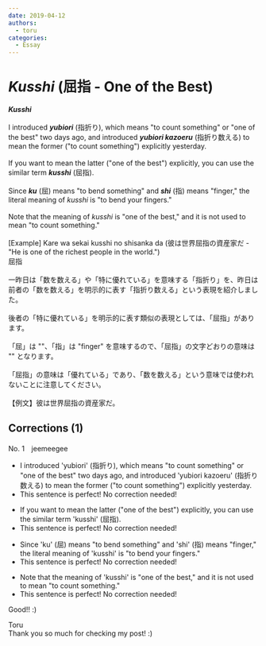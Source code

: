 ```yaml
---
date: 2019-04-12
authors:
  - toru
categories:
  - Essay
---
```


<h1 id="subject_show"><strong><em>Kusshi</strong></em> (屈指 - One of the Best)</h1>
<div class="date" hidden>Apr 12, 2019 07:41</div>
<div id="post"><div id="body_show_ori">
<strong><em>Kusshi</strong></em><br/><br/>I introduced <strong><em>yubiori</em></strong> (指折り), which means "to count something" or "one of the best" two days ago, and introduced <strong><em>yubiori kazoeru</em></strong> (指折り数える) to mean the former ("to count something") explicitly yesterday.<br/><br/>If you want to mean the latter ("one of the best") explicitly, you can use the similar term <strong><em>kusshi</em></strong> (屈指).<br/><br/>Since <strong><em>ku</em></strong> (屈) means "to bend something" and <strong><em>shi</em></strong> (指) means "finger," the literal meaning of <em>kusshi</em> is "to bend your fingers."<br/><br/>Note that the meaning of <em>kusshi</em> is "one of the best," and it is not used to mean "to count something."<br/><br/>[Example] Kare wa sekai kusshi no shisanka da (彼は世界屈指の資産家だ - "He is one of the richest people in the world.")
</div></div>

<!-- more -->

<div id="post_ja"><div id="body_show_mo">
屈指<br/><br/>一昨日は「数を数える」や「特に優れている」を意味する「指折り」を、昨日は前者の「数を数える」を明示的に表す「指折り数える」という表現を紹介しました。<br/><br/>後者の「特に優れている」を明示的に表す類似の表現としては、「屈指」があります。<br/><br/>「屈」は ""、「指」は "finger" を意味するので、「屈指」の文字どおりの意味は "" となります。<br/><br/>「屈指」の意味は「優れている」であり、「数を数える」という意味では使われないことに注意してください。<br/><br/>【例文】彼は世界屈指の資産家だ。
</div></div>

## Corrections (1)
<div id="block"><div class="first_name"> No. 1　<span class="just_name">jeemeegee</span></div><div id="block2">
<ul class="correction_field">
<li class="incorrect">I introduced 'yubiori' (指折り), which means "to count something" or "one of the best" two days ago, and introduced 'yubiori kazoeru' (指折り数える) to mean the former ("to count something") explicitly yesterday.</li>
<li class="corrected perfect">This sentence is perfect! No correction needed!</li>
</ul>
<ul class="correction_field">
<li class="incorrect">If you want to mean the latter ("one of the best") explicitly, you can use the similar term 'kusshi' (屈指).</li>
<li class="corrected perfect">This sentence is perfect! No correction needed!</li>
</ul>
<ul class="correction_field">
<li class="incorrect">Since 'ku' (屈) means "to bend something" and 'shi' (指) means "finger," the literal meaning of 'kusshi' is "to bend your fingers."</li>
<li class="corrected perfect">This sentence is perfect! No correction needed!</li>
</ul>
<ul class="correction_field">
<li class="incorrect">Note that the meaning of 'kusshi' is "one of the best," and it is not used to mean "to count something."</li>
<li class="corrected perfect">This sentence is perfect! No correction needed!</li>
</ul>
<p class="comment_small">
 Good!! :)
</p>

</div><div class="name"><span class="just_name">Toru</span><br>
Thank you so much for checking my post! :)
</div>
</div>
